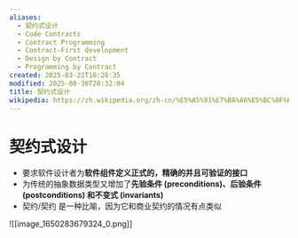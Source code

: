 ```yaml
---
aliases:
  - 契约式设计
  - Code Contracts
  - Contract Programming
  - Contract-First development
  - Design by Contract
  - Programming by Contract
created: 2025-03-22T16:28:35
modified: 2025-08-30T20:32:04
title: 契约式设计
wikipedia: https://zh.wikipedia.org/zh-cn/%E5%A5%91%E7%BA%A6%E5%BC%8F%E8%AE%BE%E8%AE%A1
---
```


# 契约式设计

  - 要求软件设计者为**软件组件定义正式的，精确的并且可验证的接口**
  - 为传统的抽象数据类型又增加了**先验条件 (preconditions)、后验条件 (postconditions) 和不变式 (invariants)**
  - 契约/契约 是一种比喻，因为它和商业契约的情况有点类似

![[image_1650283679324_0.png]]
